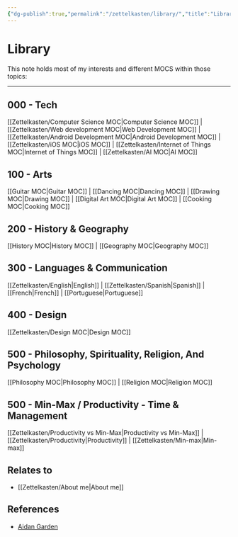 ```yaml
---
{"dg-publish":true,"permalink":"/zettelkasten/library/","title":"Library","tags":["personal","status/done","core/important-ideas"],"created":"2023-10-08T13:11:35.828+01:00"}
---
```



# Library

This note holds most of my interests and different MOCS within those topics:

---

## 000 - Tech

[[Zettelkasten/Computer Science MOC\|Computer Science MOC]] | [[Zettelkasten/Web development MOC\|Web Development MOC]] | [[Zettelkasten/Android Development MOC\|Android Development MOC]] | [[Zettelkasten/iOS MOC\|iOS MOC]] | [[Zettelkasten/Internet of Things MOC\|Internet of Things MOC]] | [[Zettelkasten/AI MOC\|AI MOC]] 


## 100 - Arts

[[Guitar MOC\|Guitar MOC]] |  [[Dancing MOC\|Dancing MOC]] | [[Drawing MOC\|Drawing MOC]] | [[Digital Art MOC\|Digital Art MOC]] | [[Cooking MOC\|Cooking MOC]]

## 200 - History & Geography

[[History MOC\|History MOC]] | [[Geography MOC\|Geography MOC]] 


## 300 - Languages & Communication

[[Zettelkasten/English\|English]] | [[Zettelkasten/Spanish\|Spanish]] | [[French\|French]] | [[Portuguese\|Portuguese]]


## 400 - Design

[[Zettelkasten/Design MOC\|Design MOC]]


## 500 - Philosophy, Spirituality, Religion, And Psychology

[[Philosophy MOC\|Philosophy MOC]] | [[Religion MOC\|Religion MOC]] 


## 500 - Min-Max / Productivity - Time & Management

[[Zettelkasten/Productivity vs Min-Max\|Productivity vs Min-Max]] | [[Zettelkasten/Productivity\|Productivity]] | [[Zettelkasten/Min-max\|Min-max]]


## Relates to

 - [[Zettelkasten/About me\|About me]]
## References
- [Aidan Garden](https://publish.obsidian.md/aidanhelfant/Atlas/MOCS/%F0%9F%A7%BELibrary)
